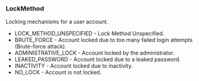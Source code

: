### LockMethod
Locking mechanisms for a user account.

- LOCK_METHOD_UNSPECIFIED - Lock Method Unspecified.
- BRUTE_FORCE - Account locked due to too many failed login attempts (Brute-force attack).
- ADMINISTRATIVE_LOCK - Account locked by the administrator.
- LEAKED_PASSWORD - Account locked due to a leaked password.
- INACTIVITY - Account locked due to inactivity.
- NO_LOCK - Account is not locked.
